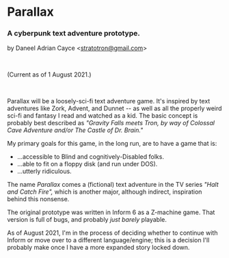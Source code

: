 # Parallax
### A cyberpunk text adventure prototype.

by Daneel Adrian Cayce <<stratotron@gmail.com>>

</br>

(Current as of 1 August 2021.)

</br>

Parallax will be a loosely-sci-fi text adventure game. It's inspired by text adventures like Zork, Advent, and Dunnet -- as well as all the properly weird sci-fi and fantasy I read and watched as a kid. The basic concept is probably best described as _"Gravity Falls meets Tron, by way of Colossal Cave Adventure and/or The Castle of Dr. Brain."_

My primary goals for this game, in the long run, are to have a game that is:
- ...accessible to Blind and cognitively-Disabled folks.
- ...able to fit on a floppy disk (and run under DOS).
- ...utterly ridiculous.

The name _Parallax_ comes a (fictional) text adventure in the TV series _"Halt and Catch Fire",_ which is another major, although indirect, inspiration behind this nonsense.

The original prototype was written in Inform 6 as a Z-machine game. That version is full of bugs, and probably _just barely_ playable.

As of August 2021, I'm in the process of deciding whether to continue with Inform or move over to a different language/engine; this is a decision I'll probably make once I have a more expanded story locked down.
